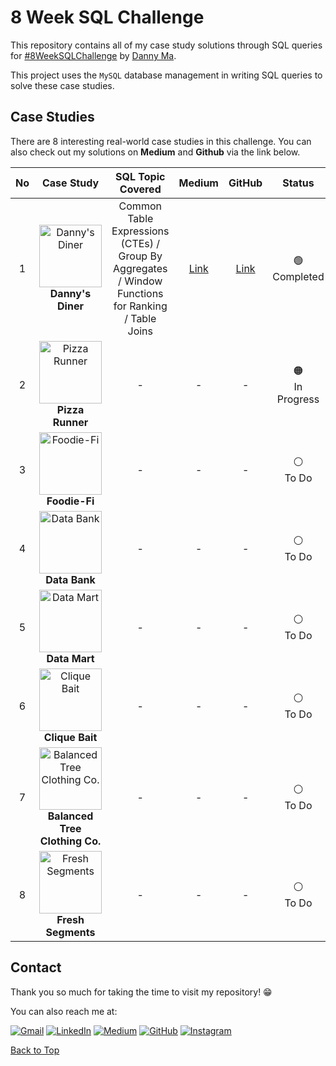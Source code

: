 # 8 Week SQL Challenge

This repository contains all of my case study solutions through SQL queries for [#8WeekSQLChallenge](https://8weeksqlchallenge.com/) by [Danny Ma](https://www.linkedin.com/in/datawithdanny/). 

This project uses the `MySQL` database management in writing SQL queries to solve these case studies.

## Case Studies

There are 8 interesting real-world case studies in this challenge. You can also check out my solutions on **Medium** and **Github** via the link below. 

| No |                                                                                                       Case Study                                                                                                        |                                         SQL Topic Covered                                          |       Medium        |                                                    GitHub                                                     |                       Status                        |
|:--:|:-----------------------------------------------------------------------------------------------------------------------------------------------------------------------------------------------------------------------:|:--------------------------------------------------------------------------------------------------:|:-------------------:|:-------------------------------------------------------------------------------------------------------------:|:---------------------------------------------------:|
| 1  |              [<img src="https://8weeksqlchallenge.com/images/case-study-designs/1.png" alt="Danny's Diner" width="100" height="100">](https://8weeksqlchallenge.com/case-study-1/) <br/> **Danny's Diner**              | Common Table Expressions (CTEs) / Group By Aggregates / Window Functions for Ranking / Table Joins |      [Link]()       |             [Link](https://github.com/thanakorntha/8-week-sql-challenge/tree/main/1-danny-diner)              |  🟢 <br/> Completed <br/> <!-- (on X May 2023) -->  |
| 2  |               [<img src="https://8weeksqlchallenge.com/images/case-study-designs/2.png" alt="Pizza Runner" width="100" height="100">](https://8weeksqlchallenge.com/case-study-2/) <br/> **Pizza Runner**               |                                                 -                                                  | - <!-- [Link]()-->  |       - <!-- [Link](https://github.com/thanakorntha/8-week-sql-challenge/tree/main/2-pizza-runner) -->        | 🟠 <br/> In Progress <br/> <!-- (on X May 2023) --> |
| 3  |                  [<img src="https://8weeksqlchallenge.com/images/case-study-designs/3.png" alt="Foodie-Fi" width="100" height="100">](https://8weeksqlchallenge.com/case-study-3/) <br/> **Foodie-Fi**                  |                                                 -                                                  | - <!-- [Link]()-->  |         - <!-- [Link](https://github.com/thanakorntha/8-week-sql-challenge/tree/main/3-foodie-fi) -->         |    ⚪️ <br/> To Do <br/> <!-- (on X May 2023) -->    |
| 4  |                  [<img src="https://8weeksqlchallenge.com/images/case-study-designs/4.png" alt="Data Bank" width="100" height="100">](https://8weeksqlchallenge.com/case-study-4/) <br/> **Data Bank**                  |                                                 -                                                  | - <!-- [Link]()-->  |         - <!-- [Link](https://github.com/thanakorntha/8-week-sql-challenge/tree/main/4-data-bank) -->         |    ⚪️ <br/> To Do <br/> <!-- (on X May 2023) -->    |
| 5  |                  [<img src="https://8weeksqlchallenge.com/images/case-study-designs/5.png" alt="Data Mart" width="100" height="100">](https://8weeksqlchallenge.com/case-study-5/) <br/> **Data Mart**                  |                                                 -                                                  | - <!-- [Link]()-->  |         - <!-- [Link](https://github.com/thanakorntha/8-week-sql-challenge/tree/main/5-data-mart) -->         |    ⚪️ <br/> To Do <br/> <!-- (on X May 2023) -->    |
| 6  |                [<img src="https://8weeksqlchallenge.com/images/case-study-designs/6.png" alt="Clique Bait" width="100" height="100">](https://8weeksqlchallenge.com/case-study-6/) <br/> **Clique Bait**                |                                                 -                                                  | - <!-- [Link]() --> |        - <!-- [Link](https://github.com/thanakorntha/8-week-sql-challenge/tree/main/6-clique-bait) -->        |    ⚪️ <br/> To Do <br/> <!-- (on X May 2023) -->    |
| 7  | [<img src="https://8weeksqlchallenge.com/images/case-study-designs/7.png" alt="Balanced Tree Clothing Co." width="100" height="100">](https://8weeksqlchallenge.com/case-study-7/) <br/> **Balanced Tree Clothing Co.** |                                                 -                                                  | - <!-- [Link]() --> | - <!-- [Link](https://github.com/thanakorntha/8-week-sql-challenge/tree/main/7-balanced-tree-clothing-co) --> |    ⚪️ <br/> To Do <br/> <!-- (on X May 2023) -->    |
| 8  |             [<img src="https://8weeksqlchallenge.com/images/case-study-designs/8.png" alt="Fresh Segments" width="100" height="100">](https://8weeksqlchallenge.com/case-study-8/) <br/> **Fresh Segments**             |                                                 -                                                  | - <!-- [Link]() --> |      - <!-- [Link](https://github.com/thanakorntha/8-week-sql-challenge/tree/main/8-fresh-segments) -->       |    ⚪️ <br/> To Do <br/> <!-- (on X May 2023) -->    |


## Contact

Thank you so much for taking the time to visit my repository! 😁 

You can also reach me at:

[![Gmail](https://img.shields.io/badge/Gmail-D14836?style=for-the-badge&logo=gmail&logoColor=white)](mailto:t.thanakraikiti@gmail.com) [![LinkedIn](https://img.shields.io/badge/LinkedIn-0077B5?style=for-the-badge&logo=linkedin&logoColor=white)](https://www.linkedin.com/in/thanakornthanakraikiti/) [![Medium](https://img.shields.io/badge/Medium-12100E?style=for-the-badge&logo=medium&logoColor=white)](https://medium.com/@thanakorn.tha) [![GitHub](https://img.shields.io/badge/github-%23121011.svg?style=for-the-badge&logo=github&logoColor=white)](https://github.com/thanakorntha) [![Instagram](https://img.shields.io/badge/Instagram-E4405F?style=for-the-badge&logo=instagram&logoColor=white)](https://www.instagram.com/thanakorn.tha/)





[Back to Top](#8-week-sql-challenge)